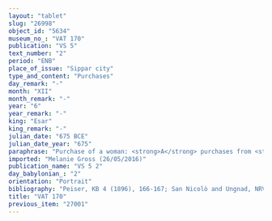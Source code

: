 ```yaml
---
layout: "tablet"
slug: "26998"
object_id: "5634"
museum_no_: "VAT 170"
publication: "VS 5"
text_number: "2"
period: "ENB"
place_of_issue: "Sippar city"
type_and_content: "Purchases"
day_remark: "-"
month: "XII"
month_remark: "-"
year: "6"
year_remark: "-"
king: "Esar"
king_remark: "-"
julian_date: "675 BCE"
julian_date_year: "675"
paraphrase: "Purchase of a woman: <strong>A</strong> purchases from <strong>B</strong> the woman <strong><sup>f</sup>C</strong> for 2/3 mina and 3 shekels of silver. <strong>B</strong> guarantees (<em>pūtu na&scaron;&ucirc;</em>) against transgressors (<em>sēh&ucirc;</em>) and claimants (<em>pāqiru</em>) of <strong><sup>f</sup>C</strong>. 6 witnesses (including Nab&ucirc;-balāssu-iqbi, overseer of the wine [<em>mutīr pūti &scaron;a muhhi karāni</em>]; A&scaron;&scaron;ur-ālik-pāni, overseer of the fortresses [<em>mutīr pūti &scaron;a muhhi biranāti</em>], and Bēl-iddin, overseer of the fowlers of the king [<em>rab u&scaron;and&ecirc; &scaron;a &scaron;arri</em>]) and the scribe.<br /> &nbsp;<br /> <strong>A</strong> = Bibēa; <strong>B</strong> = Nab&ucirc;-&scaron;umu-i&scaron;kun; <strong><sup>f</sup>C</strong> = Kidinnītu; Scribe = Marduk-nāṣir<br /> &nbsp;"
imported: "Melanie Gross (26/05/2016)"
publication_name: "VS 5 2"
day_babylonian_: "2"
orientation: "Portrait"
bibliography: "Peiser, KB 4 (1896), 166-167; San Nicolò and Ungnad, NRV no. 108."
title: "VAT 170"
previous_item: "27001"
---
```

